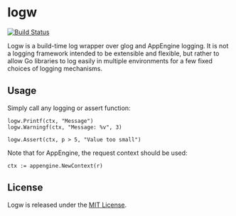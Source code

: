 # logw

[![Build Status](https://travis-ci.org/herohde/logw.svg?branch=master)](https://travis-ci.org/herohde/logw)

Logw is a build-time log wrapper over glog and AppEngine logging. It is not a
logging framework intended to be extensible and flexible, but rather to allow
Go libraries to log easily in multiple environments for a few fixed choices of
logging mechanisms.

## Usage
Simply call any logging or assert function:
```
logw.Printf(ctx, "Message")
logw.Warningf(ctx, "Message: %v", 3)

logw.Assert(ctx, p > 5, "Value too small")
```

Note that for AppEngine, the request context should be used:
```
ctx := appengine.NewContext(r)
```

## License

Logw is released under the [MIT License](http://opensource.org/licenses/MIT).
